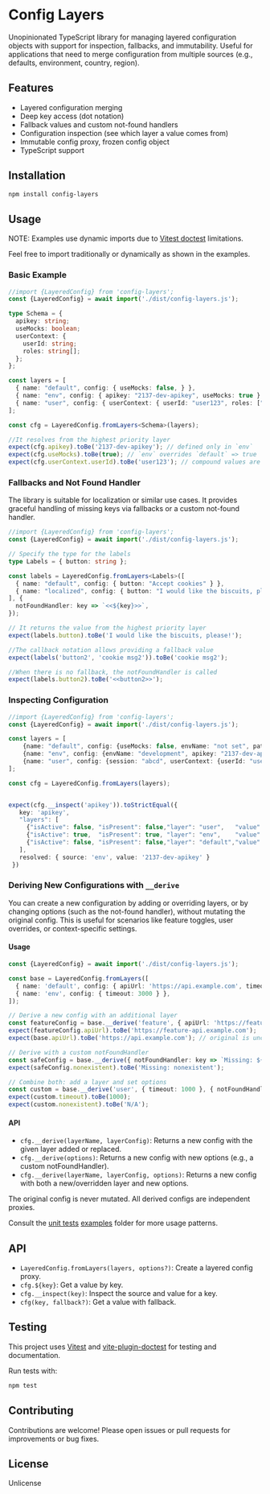 # Config Layers

Unopinionated TypeScript library for managing layered configuration objects with support for inspection, fallbacks, and immutability. Useful for applications that need to merge configuration from multiple sources (e.g., defaults, environment, country, region).

## Features
- Layered configuration merging
- Deep key access (dot notation)
- Fallback values and custom not-found handlers
- Configuration inspection (see which layer a value comes from)
- Immutable config proxy, frozen config object
- TypeScript support

## Installation

```bash
npm install config-layers
```

## Usage


NOTE: Examples use dynamic imports due to [Vitest doctest](https://github.com/ssssota/doc-vitest) limitations.

Feel free to import traditionally or dynamically as shown in the examples.


### Basic Example
```typescript :@import.meta.vitest
//import {LayeredConfig} from 'config-layers';
const {LayeredConfig} = await import('./dist/config-layers.js');

type Schema = {
  apikey: string;
  useMocks: boolean;
  userContext: {
    userId: string;
    roles: string[];
  };
};

const layers = [
  { name: "default", config: { useMocks: false, } },
  { name: "env", config: { apikey: "2137-dev-apikey", useMocks: true } },
  { name: "user", config: { userContext: { userId: "user123", roles: ["admin", "user"] } } },
];

const cfg = LayeredConfig.fromLayers<Schema>(layers);

//It resolves from the highest priority layer
expect(cfg.apikey).toBe('2137-dev-apikey'); // defined only in `env`
expect(cfg.useMocks).toBe(true); // `env` overrides `default` => true
expect(cfg.userContext.userId).toBe('user123'); // compound values are also accepted
```

### Fallbacks and Not Found Handler

The library is suitable for localization or similar use cases. It provides graceful handling of missing keys via fallbacks or a custom not-found handler.

```typescript :@import.meta.vitest
//import {LayeredConfig} from 'config-layers';
const {LayeredConfig} = await import('./dist/config-layers.js');

// Specify the type for the labels
type Labels = { button: string };

const labels = LayeredConfig.fromLayers<Labels>([
  { name: "default", config: { button: "Accept cookies" } },
  { name: "localized", config: { button: "I would like the biscuits, please!" } },
], {
  notFoundHandler: key => `<<${key}>>`,
});

// It returns the value from the highest priority layer
expect(labels.button).toBe('I would like the biscuits, please!');

//The callback notation allows providing a fallback value
expect(labels('button2', 'cookie msg2')).toBe('cookie msg2');

//When there is no fallback, the notFoundHandler is called
expect(labels.button2).toBe('<<button2>>'); 
```

### Inspecting Configuration
```typescript :@import.meta.vitest
//import {LayeredConfig} from 'config-layers';
const {LayeredConfig} = await import('./dist/config-layers.js');

const layers = [
    {name: "default", config: {useMocks: false, envName: "not set", path: "cwd"}},
    {name: "env", config: {envName: "development", apikey: "2137-dev-apikey", useMocks: true}},
    {name: "user", config: {session: "abcd", userContext: {userId: "user123", roles: ["admin", "user"]}}},
];

const cfg = LayeredConfig.fromLayers(layers);


expect(cfg.__inspect('apikey')).toStrictEqual({
   key: 'apikey',
   "layers": [
     {"isActive": false, "isPresent": false,"layer": "user",   "value": undefined,},
     {"isActive": true,  "isPresent": true, "layer": "env",    "value": "2137-dev-apikey",},
     {"isActive": false, "isPresent": false,"layer": "default","value": undefined,},
   ],
   resolved: { source: 'env', value: '2137-dev-apikey' }
 })
```

### Deriving New Configurations with `__derive`

You can create a new configuration by adding or overriding layers, or by changing options (such as the not-found handler), without mutating the original config. This is useful for scenarios like feature toggles, user overrides, or context-specific settings.

#### Usage

```typescript :@import.meta.vitest
const {LayeredConfig} = await import('./dist/config-layers.js');

const base = LayeredConfig.fromLayers([
  { name: 'default', config: { apiUrl: 'https://api.example.com', timeout: 5000 } },
  { name: 'env', config: { timeout: 3000 } },
]);

// Derive a new config with an additional layer
const featureConfig = base.__derive('feature', { apiUrl: 'https://feature-api.example.com' });
expect(featureConfig.apiUrl).toBe('https://feature-api.example.com');
expect(base.apiUrl).toBe('https://api.example.com'); // original is unchanged

// Derive with a custom notFoundHandler
const safeConfig = base.__derive({ notFoundHandler: key => `Missing: ${key}` });
expect(safeConfig.nonexistent).toBe('Missing: nonexistent');

// Combine both: add a layer and set options
const custom = base.__derive('user', { timeout: 1000 }, { notFoundHandler: key => 'N/A' });
expect(custom.timeout).toBe(1000);
expect(custom.nonexistent).toBe('N/A');
```

#### API
- `cfg.__derive(layerName, layerConfig)`: Returns a new config with the given layer added or replaced.
- `cfg.__derive(options)`: Returns a new config with new options (e.g., a custom notFoundHandler).
- `cfg.__derive(layerName, layerConfig, options)`: Returns a new config with both a new/overridden layer and new options.

The original config is never mutated. All derived configs are independent proxies.

Consult the [unit tests](./tests/basic.test.ts) [examples](./examples) folder for more usage patterns.

## API
- `LayeredConfig.fromLayers(layers, options?)`: Create a layered config proxy.
- `cfg.${key}`: Get a value by key.
- `cfg.__inspect(key)`: Inspect the source and value for a key.
- `cfg(key, fallback?)`: Get a value with fallback.

## Testing

This project uses [Vitest](https://vitest.dev/) and [vite-plugin-doctest](https://github.com/egoist/vite-plugin-doctest) for testing and documentation.

Run tests with:
```bash
npm test
```

## Contributing

Contributions are welcome! Please open issues or pull requests for improvements or bug fixes.

## License

Unlicense
